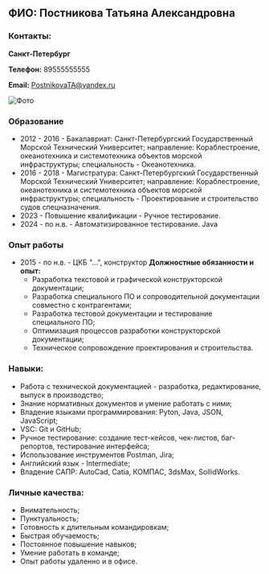 
## ФИО: Постникова Татьяна Александровна
### Контакты:

**Санкт-Петербург**

**Телефон:** 89555555555

**Email:** PostnikovaTA@yandex.ru

![Фото](C:\Users\Таня\Desktop\Partfolio\M4IAsN-QEhQ.jpg)

### Образование

- 2012 - 2016 - Бакалавриат: Санкт-Петербургский Государственный Морской Технический Университет; направление: Кораблестроение, океанотехника и системотехника объектов морской инфраструктуры; специальность - Океанотехника.
- 2016 - 2018 - Магистратура: Санкт-Петербургский Государственный Морской Технический Университет; направление: Кораблестроение, океанотехника и системотехника объектов морской инфраструктуры; специальность - Проектирование и строительство судов спецназначения.
- 2023 - Повышение квалификации - Ручное тестирование.
- 2024 - по н.в. - Автоматизированное тестирование. Java

### Опыт работы

- 2015 - по н.в. - ЦКБ "...", конструктор 
  **Должностные обязанности и опыт:**
  - Разработка текстовой и графической конструкторской документации;
  - Разработка специального ПО и сопроводительной документации совместно с контрагентами; 
  - Разработка тестовой документации и тестирование специального ПО;
  - Оптимизация процессов разработки конструкторской документации;
  - Техническое сопровождение проектирования и строительства.

### Навыки:

- Работа с технической документацией - разработка, редактирование, выпуск в производство;
- Знание нормативных документов и умение работать с ними;
- Владение языками программирования: Pyton, Java, JSON, JavaScript;
- VSC: Git и GitHub; 
- Ручное тестирование: создание тест-кейсов, чек-листов, баг-репортов, тестирование интерфейса;
- Использование инструментов Postman, Jira;
- Английский язык - Intermediate;
- Владение САПР: AutoCad, Catia, КОМПАС, 3dsMax, SollidWorks.

### Личные качества:
- Внимательность;
- Пунктуальность;
- Готовность к длительным командировкам;
- Быстрая обучаемость;
- Постоянное повышение навыков;
- Умение работать в команде;
- Опыт работы удаленно и в офисе.
